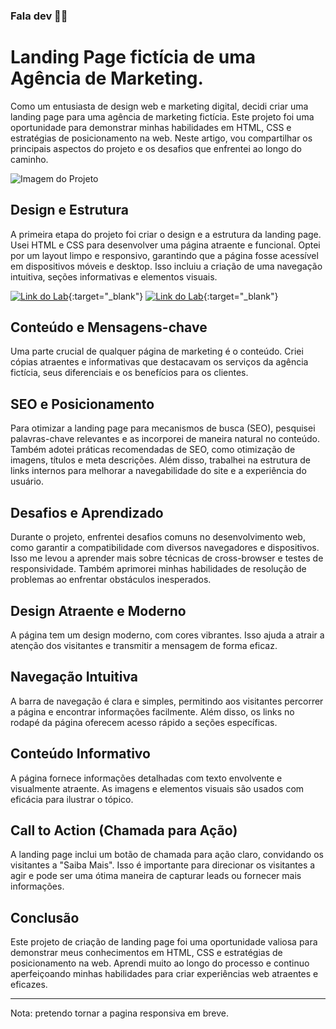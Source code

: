 ### Fala dev 👋🏼

# Landing Page fictícia de uma Agência de Marketing.

Como um entusiasta de design web e marketing digital, decidi criar uma landing page para uma agência de marketing fictícia. Este projeto foi uma oportunidade para demonstrar minhas habilidades em HTML, CSS e estratégias de posicionamento na web. Neste artigo, vou compartilhar os principais aspectos do projeto e os desafios que enfrentei ao longo do caminho.

![Imagem do Projeto](./assets/imgs/preview/Cover.png)

## Design e Estrutura

A primeira etapa do projeto foi criar o design e a estrutura da landing page. Usei HTML e CSS para desenvolver uma página atraente e funcional. Optei por um layout limpo e responsivo, garantindo que a página fosse acessível em dispositivos móveis e desktop. Isso incluiu a criação de uma navegação intuitiva, seções informativas e elementos visuais.

[![Link do Lab](https://img.shields.io/badge/▶-000?style=for-the-badge&logo=movie&logoColor=E94D5F)](https://www.figma.com/file/wObzpCjaCTENfYElzPCkBx/Projeto-landingPage-Agencia01?type=design&node-id=33%3A2&mode=design&t=hSeyHUbIVyfvfGjQ-1){:target="_blank"}
[![Link do Lab](https://img.shields.io/badge/Acesse%20o%20Modelo%20no%20Figma-fff?style=for-the-badge)](https://www.figma.com/file/wObzpCjaCTENfYElzPCkBx/Projeto-landingPage-Agencia01?type=design&node-id=33%3A31&mode=design&t=TVdkzpJnJ6eczH2q-1){:target="_blank"}

## Conteúdo e Mensagens-chave

Uma parte crucial de qualquer página de marketing é o conteúdo. Criei cópias atraentes e informativas que destacavam os serviços da agência fictícia, seus diferenciais e os benefícios para os clientes.

## SEO e Posicionamento

Para otimizar a landing page para mecanismos de busca (SEO), pesquisei palavras-chave relevantes e as incorporei de maneira natural no conteúdo. Também adotei práticas recomendadas de SEO, como otimização de imagens, títulos e meta descrições. Além disso, trabalhei na estrutura de links internos para melhorar a navegabilidade do site e a experiência do usuário.

## Desafios e Aprendizado

Durante o projeto, enfrentei desafios comuns no desenvolvimento web, como garantir a compatibilidade com diversos navegadores e dispositivos. Isso me levou a aprender mais sobre técnicas de cross-browser e testes de responsividade. Também aprimorei minhas habilidades de resolução de problemas ao enfrentar obstáculos inesperados.

## Design Atraente e Moderno

A página tem um design moderno, com cores vibrantes. Isso ajuda a atrair a atenção dos visitantes e transmitir a mensagem de forma eficaz.

## Navegação Intuitiva

A barra de navegação é clara e simples, permitindo aos visitantes percorrer a página e encontrar informações facilmente. Além disso, os links no rodapé da página oferecem acesso rápido a seções específicas.

## Conteúdo Informativo

A página fornece informações detalhadas com texto envolvente e visualmente atraente. As imagens e elementos visuais são usados com eficácia para ilustrar o tópico.

## Call to Action (Chamada para Ação)

A landing page inclui um botão de chamada para ação claro, convidando os visitantes a "Saiba Mais". Isso é importante para direcionar os visitantes a agir e pode ser uma ótima maneira de capturar leads ou fornecer mais informações.

## Conclusão

Este projeto de criação de landing page foi uma oportunidade valiosa para demonstrar meus conhecimentos em HTML, CSS e estratégias de posicionamento na web. Aprendi muito ao longo do processo e continuo aperfeiçoando minhas habilidades para criar experiências web atraentes e eficazes.

---

Nota: pretendo tornar a pagina responsiva em breve.
